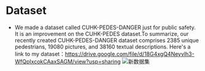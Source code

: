 # Dataset
- We made a dataset called CUHK-PEDES-DANGER just for public safety. It is an improvement on the CUHK-PEDES dataset.To summarize, our recently created CUHK-PEDES-DANGER dataset comprises 2385 unique pedestrians, 19080 pictures, and 38160 textual descriptions. Here's a link to my dataset：https://drive.google.com/file/d/18G4xgQ4Neyvlh3-WfQpIxcokCAaxSAGM/view?usp=sharing
![新数据集](https://github.com/Zfofo/TIDCB/assets/114211430/ccd3827a-ab3b-4aa0-b919-d765ae04ec99)
